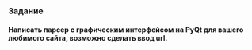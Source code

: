 ### Задание
#### Написать парсер с графическим интерфейсом на PyQt для вашего любимого сайта, возможно сделать ввод url.